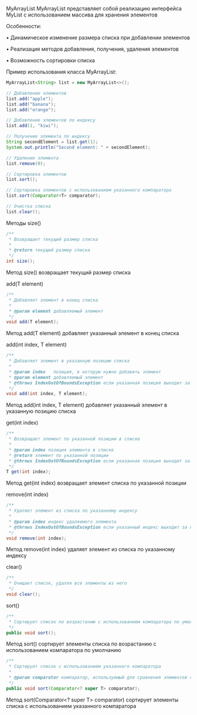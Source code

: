 MyArrayList
MyArrayList представляет собой реализацию интерфейса MyList с использованием массива для хранения элементов

Особенности:

• Динамическое изменение размера списка при добавлении элементов

• Реализация методов добавления, получения, удаления элементов

• Возможность сортировки списка

Пример использования класса MyArrayList:

```java
MyArrayList<String> list = new MyArrayList<>();

// Добавление элементов
list.add("apple");
list.add("banana");
list.add("orange");

// Добавление элементов по индексу
list.add(1, "kiwi");

// Получение элемента по индексу
String secondElement = list.get(1);
System.out.println("Second element: " + secondElement);

// Удаление элемента
list.remove(0);

// Сортировка элементов
list.sort();

// Сортировка элементов с использованием указанного компаратора
list.sort(Comparator<T> comparator);

// Очистка списка
list.clear();
```

Методы
size()


```java
/**
 * Возвращает текущий размер списка
 *
 * @return текущий размер списка
 */
int size();
```

Метод size() возвращает текущий размер списка

add(T element)


```java
/**
 * Добавляет элемент в конец списка
 *
 * @param element добавляемый элемент
 */
void add(T element);
```

Метод add(T element) добавляет указанный элемент в конец списка

add(int index, T element)


```java
/**
 * Добавляет элемент в указанную позицию списка
 *
 * @param index   позиция, в которую нужно добавить элемент
 * @param element добавляемый элемент
 * @throws IndexOutOfBoundsException если указанная позиция выходит за пределы списка
 */
void add(int index, T element);
```
Метод add(int index, T element) добавляет указанный элемент в указанную позицию списка

get(int index)


```java
/**
 * Возвращает элемент по указанной позиции в списке
 *
 * @param index позиция элемента в списке
 * @return элемент по указанной позиции
 * @throws IndexOutOfBoundsException если указанная позиция выходит за пределы списка
 */
T get(int index);
```
Метод get(int index) возвращает элемент списка по указанной позиции

remove(int index)

```java
/**
 * Удаляет элемент из списка по указанному индексу
 *
 * @param index индекс удаляемого элемента
 * @throws IndexOutOfBoundsException если указанный индекс выходит за пределы списка или ссылается на пустую ячейку
 */
void remove(int index);

```
Метод remove(int index) удаляет элемент из списка по указанному индексу

clear()


```java
/**
 * Очищает список, удаляя все элементы из него
 */
void clear();

```
sort()

```java
/**
 * Сортирует список по возрастанию с использованием компаратора по умолчанию
 */
public void sort();
```
Метод sort() сортирует элементы списка по возрастанию с использованием компаратора по умолчанию

```java
/**
 * Сортирует список с использованием указанного компаратора
 *
 * @param comparator компаратор, используемый для сравнения элементов списка
 */
public void sort(Comparator<? super T> comparator);
```
Метод sort(Comparator<? super T> comparator) сортирует элементы списка с использованием указанного компаратора
